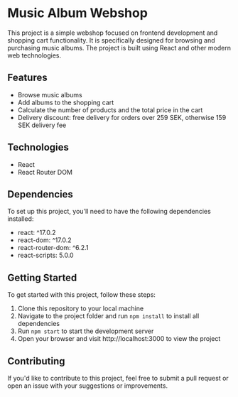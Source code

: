 # Music Album Webshop

This project is a simple webshop focused on frontend development and shopping cart functionality. It is specifically designed for browsing and purchasing music albums. The project is built using React and other modern web technologies.

## Features

- Browse music albums
- Add albums to the shopping cart
- Calculate the number of products and the total price in the cart
- Delivery discount: free delivery for orders over 259 SEK, otherwise 159 SEK delivery fee

## Technologies

- React
- React Router DOM

## Dependencies

To set up this project, you'll need to have the following dependencies installed:

- react: ^17.0.2
- react-dom: ^17.0.2
- react-router-dom: ^6.2.1
- react-scripts: 5.0.0

## Getting Started

To get started with this project, follow these steps:

1. Clone this repository to your local machine
2. Navigate to the project folder and run `npm install` to install all dependencies
3. Run `npm start` to start the development server
4. Open your browser and visit http://localhost:3000 to view the project

## Contributing

If you'd like to contribute to this project, feel free to submit a pull request or open an issue with your suggestions or improvements.
